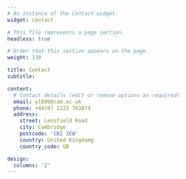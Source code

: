 ```yaml
---
# An instance of the Contact widget.
widget: contact

# This file represents a page section.
headless: true

# Order that this section appears on the page.
weight: 130

title: Contact
subtitle:

content:
  # Contact details (edit or remove options as required)
  email: yl899@cam.ac.uk
  phone: +44(0) 1223 763874
  address:
    street: Lensfield Road
    city: Cambridge
    postcode: 'CB2 1EW'
    country: United Kingdomg
    country_code: GB

design:
  columns: '2'
---
```

